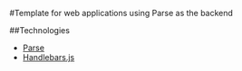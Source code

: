 #Template for web applications using Parse as the backend

##Technologies

+ [Parse](https://www.parse.com/)
+ [Handlebars.js](http://handlebarsjs.com/)

